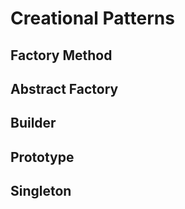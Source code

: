 # Creational Patterns

## Factory Method

## Abstract Factory

## Builder

## Prototype

## Singleton